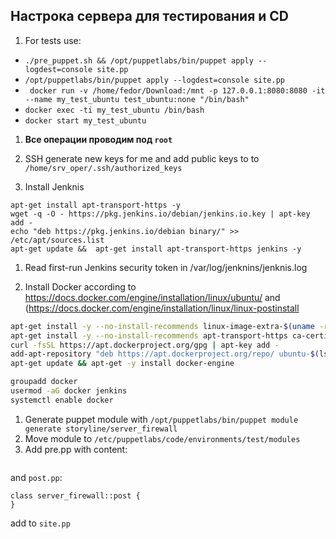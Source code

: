 ## Настрока сервера для тестирования и CD

1. For tests use:
 - `./pre_puppet.sh && /opt/puppetlabs/bin/puppet apply --logdest=console site.pp`
 - `/opt/puppetlabs/bin/puppet apply --logdest=console site.pp`
 - ` docker run -v /home/fedor/Download:/mnt -p 127.0.0.1:8080:8080 -it  --name my_test_ubuntu test_ubuntu:none "/bin/bash"`
 - `docker exec -ti my_test_ubuntu /bin/bash`
 - `docker start my_test_ubuntu`

1. __Все операции проводим под `root`__

1. SSH generate new keys for me and add public keys to to `/home/srv_oper/.ssh/authorized_keys`

1. Install Jenknis
 ```
apt-get install apt-transport-https -y
wget -q -O - https://pkg.jenkins.io/debian/jenkins.io.key | apt-key add -
echo "deb https://pkg.jenkins.io/debian binary/" >> /etc/apt/sources.list
apt-get update &&  apt-get install apt-transport-https jenkins -y
 ```

1. Read first-run Jenkins security token in /var/log/jenknins/jenknis.log

1. Install Docker according to https://docs.docker.com/engine/installation/linux/ubuntu/ and (https://docs.docker.com/engine/installation/linux/linux-postinstall  
```sh
apt-get install -y --no-install-recommends linux-image-extra-$(uname -r) linux-image-extra-virtual lsb-release
apt-get install -y --no-install-recommends apt-transport-https ca-certificates curl software-properties-common
curl -fsSL https://apt.dockerproject.org/gpg | apt-key add -
add-apt-repository "deb https://apt.dockerproject.org/repo/ ubuntu-$(lsb_release -cs) main"
apt-get update && apt-get -y install docker-engine

groupadd docker
usermod -aG docker jenkins
systemctl enable docker

```


1. Generate puppet module with `/opt/puppetlabs/bin/puppet module generate storyline/server_firewall`
1. Move module to `/etc/puppetlabs/code/environments/test/modules`
1. Add pre.pp with content:
```
```

and `post.pp`:
```
class server_firewall::post {
}
```

add to `site.pp`
```
```
